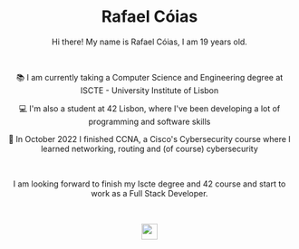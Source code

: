 <h1 align="center">Rafael Cóias</h1>

<div align="center">

<div align="center"></div>

<p align="center">Hi there! My name is Rafael Cóias, I am 19 years old.</p>

<br>

📚️  I am currently taking a Computer Science and Engineering degree at ISCTE - University Institute of Lisbon 

💻️  I'm also a student at 42 Lisbon, where I've been developing a lot of programming and software skills 

🔐️  In October 2022 I finished CCNA, a Cisco's Cybersecurity course where I learned networking, routing and (of course) cybersecurity 

<br>

<p align="center">I am looking forward to finish my Iscte degree and 42 course and start to work as a Full Stack Developer.</p>

<br>

<a href= "https://rafaelcoias.com" align="center"><img align="center" src="https://img.shields.io/badge/-My Website-blue" height="28px"></a> 
</div>

